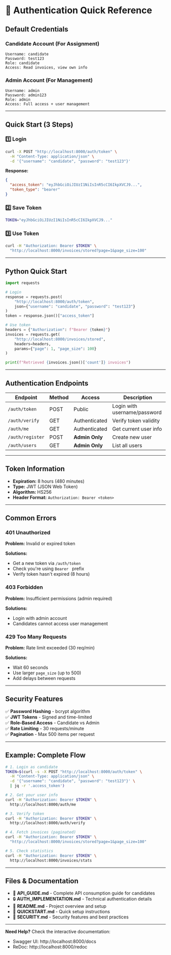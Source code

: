 # 🔐 Authentication Quick Reference

## Default Credentials

### Candidate Account (For Assignment)
```
Username: candidate
Password: test123
Role: candidate
Access: Read invoices, view own info
```

### Admin Account (For Management)
```
Username: admin
Password: admin123
Role: admin
Access: Full access + user management
```

---

## Quick Start (3 Steps)

### 1️⃣ Login
```bash
curl -X POST "http://localhost:8000/auth/token" \
  -H "Content-Type: application/json" \
  -d '{"username": "candidate", "password": "test123"}'
```

**Response:**
```json
{
  "access_token": "eyJhbGciOiJIUzI1NiIsInR5cCI6IkpXVCJ9...",
  "token_type": "bearer"
}
```

### 2️⃣ Save Token
```bash
TOKEN="eyJhbGciOiJIUzI1NiIsInR5cCI6IkpXVCJ9..."
```

### 3️⃣ Use Token
```bash
curl -H "Authorization: Bearer $TOKEN" \
  "http://localhost:8000/invoices/stored?page=1&page_size=100"
```

---

## Python Quick Start

```python
import requests

# Login
response = requests.post(
    "http://localhost:8000/auth/token",
    json={"username": "candidate", "password": "test123"}
)
token = response.json()["access_token"]

# Use token
headers = {"Authorization": f"Bearer {token}"}
invoices = requests.get(
    "http://localhost:8000/invoices/stored",
    headers=headers,
    params={"page": 1, "page_size": 100}
)

print(f"Retrieved {invoices.json()['count']} invoices")
```

---

## Authentication Endpoints

| Endpoint | Method | Access | Description |
|----------|--------|--------|-------------|
| `/auth/token` | POST | Public | Login with username/password |
| `/auth/verify` | GET | Authenticated | Verify token validity |
| `/auth/me` | GET | Authenticated | Get current user info |
| `/auth/register` | POST | **Admin Only** | Create new user |
| `/auth/users` | GET | **Admin Only** | List all users |

---

## Token Information

- **Expiration:** 8 hours (480 minutes)
- **Type:** JWT (JSON Web Token)
- **Algorithm:** HS256
- **Header Format:** `Authorization: Bearer <token>`

---

## Common Errors

### 401 Unauthorized
**Problem:** Invalid or expired token

**Solutions:**
- Get a new token via `/auth/token`
- Check you're using `Bearer ` prefix
- Verify token hasn't expired (8 hours)

### 403 Forbidden
**Problem:** Insufficient permissions (admin required)

**Solutions:**
- Login with admin account
- Candidates cannot access user management

### 429 Too Many Requests
**Problem:** Rate limit exceeded (30 req/min)

**Solutions:**
- Wait 60 seconds
- Use larger `page_size` (up to 500)
- Add delays between requests

---

## Security Features

✅ **Password Hashing** - bcrypt algorithm  
✅ **JWT Tokens** - Signed and time-limited  
✅ **Role-Based Access** - Candidate vs Admin  
✅ **Rate Limiting** - 30 requests/minute  
✅ **Pagination** - Max 500 items per request  

---

## Example: Complete Flow

```bash
# 1. Login as candidate
TOKEN=$(curl -s -X POST "http://localhost:8000/auth/token" \
  -H "Content-Type: application/json" \
  -d '{"username": "candidate", "password": "test123"}' \
  | jq -r '.access_token')

# 2. Get your user info
curl -H "Authorization: Bearer $TOKEN" \
  http://localhost:8000/auth/me

# 3. Verify token
curl -H "Authorization: Bearer $TOKEN" \
  http://localhost:8000/auth/verify

# 4. Fetch invoices (paginated)
curl -H "Authorization: Bearer $TOKEN" \
  "http://localhost:8000/invoices/stored?page=1&page_size=100"

# 5. Check statistics
curl -H "Authorization: Bearer $TOKEN" \
  http://localhost:8000/invoices/stats
```

---

## Files & Documentation

- 📘 **API_GUIDE.md** - Complete API consumption guide for candidates
- 🔒 **AUTH_IMPLEMENTATION.md** - Technical authentication details
- 📖 **README.md** - Project overview and setup
- 🚀 **QUICKSTART.md** - Quick setup instructions
- 🔐 **SECURITY.md** - Security features and best practices

---

**Need Help?** Check the interactive documentation:
- Swagger UI: http://localhost:8000/docs
- ReDoc: http://localhost:8000/redoc
